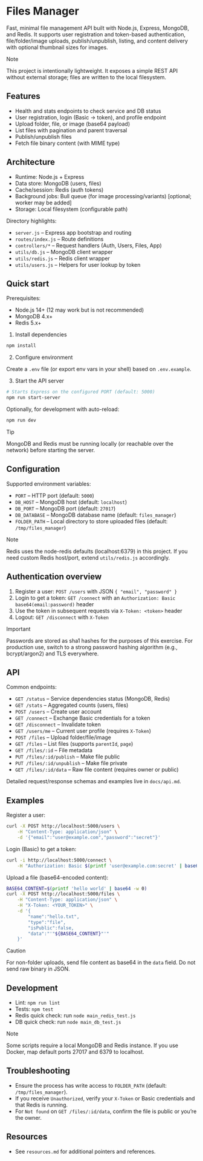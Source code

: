 # Files Manager

Fast, minimal file management API built with Node.js, Express, MongoDB, and Redis. It supports user registration and token-based authentication, file/folder/image uploads, publish/unpublish, listing, and content delivery with optional thumbnail sizes for images.

> [!NOTE]
> This project is intentionally lightweight. It exposes a simple REST API without external storage; files are written to the local filesystem.

## Features

- Health and stats endpoints to check service and DB status
- User registration, login (Basic → token), and profile endpoint
- Upload folder, file, or image (base64 payload)
- List files with pagination and parent traversal
- Publish/unpublish files
- Fetch file binary content (with MIME type)

## Architecture

- Runtime: Node.js + Express
- Data store: MongoDB (users, files)
- Cache/session: Redis (auth tokens)
- Background jobs: Bull queue (for image processing/variants) [optional; worker may be added]
- Storage: Local filesystem (configurable path)

Directory highlights:

- `server.js` – Express app bootstrap and routing
- `routes/index.js` – Route definitions
- `controllers/*` – Request handlers (Auth, Users, Files, App)
- `utils/db.js` – MongoDB client wrapper
- `utils/redis.js` – Redis client wrapper
- `utils/users.js` – Helpers for user lookup by token

## Quick start

Prerequisites:

- Node.js 14+ (12 may work but is not recommended)
- MongoDB 4.x+
- Redis 5.x+

1. Install dependencies

```bash
npm install
```

2. Configure environment

Create a `.env` file (or export env vars in your shell) based on `.env.example`.

3. Start the API server

```bash
# Starts Express on the configured PORT (default: 5000)
npm run start-server
```

Optionally, for development with auto-reload:

```bash
npm run dev
```

> [!TIP]
> MongoDB and Redis must be running locally (or reachable over the network) before starting the server.

## Configuration

Supported environment variables:

- `PORT` – HTTP port (default: `5000`)
- `DB_HOST` – MongoDB host (default: `localhost`)
- `DB_PORT` – MongoDB port (default: `27017`)
- `DB_DATABASE` – MongoDB database name (default: `files_manager`)
- `FOLDER_PATH` – Local directory to store uploaded files (default: `/tmp/files_manager`)

> [!NOTE]
> Redis uses the node-redis defaults (localhost:6379) in this project. If you need custom Redis host/port, extend `utils/redis.js` accordingly.

## Authentication overview

1. Register a user: `POST /users` with JSON `{ "email", "password" }`
2. Login to get a token: `GET /connect` with an `Authorization: Basic base64(email:password)` header
3. Use the token in subsequent requests via `X-Token: <token>` header
4. Logout: `GET /disconnect` with `X-Token`

> [!IMPORTANT]
> Passwords are stored as sha1 hashes for the purposes of this exercise. For production use, switch to a strong password hashing algorithm (e.g., bcrypt/argon2) and TLS everywhere.

## API

Common endpoints:

- `GET /status` – Service dependencies status (MongoDB, Redis)
- `GET /stats` – Aggregated counts (users, files)
- `POST /users` – Create user account
- `GET /connect` – Exchange Basic credentials for a token
- `GET /disconnect` – Invalidate token
- `GET /users/me` – Current user profile (requires `X-Token`)
- `POST /files` – Upload folder/file/image
- `GET /files` – List files (supports `parentId`, `page`)
- `GET /files/:id` – File metadata
- `PUT /files/:id/publish` – Make file public
- `PUT /files/:id/unpublish` – Make file private
- `GET /files/:id/data` – Raw file content (requires owner or public)

Detailed request/response schemas and examples live in `docs/api.md`.

## Examples

Register a user:

```bash
curl -X POST http://localhost:5000/users \
	-H "Content-Type: application/json" \
	-d '{"email":"user@example.com","password":"secret"}'
```

Login (Basic) to get a token:

```bash
curl -i http://localhost:5000/connect \
	-H "Authorization: Basic $(printf 'user@example.com:secret' | base64)"
```

Upload a file (base64-encoded content):

```bash
BASE64_CONTENT=$(printf 'hello world' | base64 -w 0)
curl -X POST http://localhost:5000/files \
	-H "Content-Type: application/json" \
	-H "X-Token: <YOUR_TOKEN>" \
	-d '{
		"name":"hello.txt",
		"type":"file",
		"isPublic":false,
		"data":"'"${BASE64_CONTENT}"'"
	}'
```

> [!CAUTION]
> For non-folder uploads, send file content as base64 in the `data` field. Do not send raw binary in JSON.

## Development

- Lint: `npm run lint`
- Tests: `npm test`
- Redis quick check: run `node main_redis_test.js`
- DB quick check: run `node main_db_test.js`

> [!NOTE]
> Some scripts require a local MongoDB and Redis instance. If you use Docker, map default ports 27017 and 6379 to localhost.

## Troubleshooting

- Ensure the process has write access to `FOLDER_PATH` (default: `/tmp/files_manager`).
- If you receive `Unauthorized`, verify your `X-Token` or Basic credentials and that Redis is running.
- For `Not found` on `GET /files/:id/data`, confirm the file is public or you’re the owner.

## Resources

- See `resources.md` for additional pointers and references.
